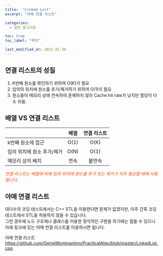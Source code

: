 ```yaml
---
title:  "Linked List"
excerpt: "야매 연결 리스트"

categories:
  - 실전 알고리즘

toc: true
toc_label: "목차"

last_modified_at: 2021-01-30
---
```


## 연결 리스트의 성질
1. K번째 원소를 확인하기 위하여 O(K)가 필요
2. 임의의 위치에 원소를 추가/제거하기 위하여 O(1)이 필요
3. 원소들이 메모리 상에 연속하여 존재하지 않아 Cache hit rate가 낮지만 할당이 다소 쉬움.

## 배열 VS 연결 리스트
|                         |  배열  |  연결 리스트  |
|:------------------------|:------:|:------------:|
|k번째 원소에 접근         |  O(1)  |     O(K)     |
|임의 위치에 원소 추가/제거|  O(N)  |     O(1)     |
|메모리 상의 배치          |  연속  |    불연속    |

<i style="color: #FF4500;">연결 리스트는 배열에 비해 임의 위치에 원소를 추가 또는 제거가 자주 필요할 때에 사용합니다.</i>

## 야매 연결 리스트 
대다수의 코딩 테스트에서는 C++ STL을 이용한다면 문제가 없겠지만, 아주 간혹 코딩 테스트에서 STL을 허용하지 않을 수 있습니다.<br>
그런 경우에 노드 구조체나 클래스를 이용한 정석적인 구현을 하기에는 힘들 수 있으니 아래 링크에 있는 야매 연결 리스트를 이용하시면 됩니다.<br>

야매 연결 리스트 <https://github.com/GenieWonimanimo/PracticalAlgo/blob/master/LinkedList.cpp>